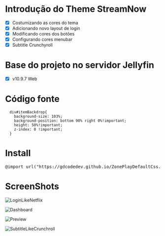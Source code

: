 # Introdução do Theme StreamNow
- [x] Costumizando as cores do tema
- [x] Adicionando novo layout de login
- [x] Modificando cores dos botões
- [x] Configurando cores menubar
- [x] Subtitle Crunchyroll

# Base do projeto no servidor Jellyfin

- [x] v10.9.7 Web

# Código fonte 
```
  div#itemBackdrop{
    background-size: 103%;
    background-position: bottom 90% right 0%!important;
    height: 50%!important;
    z-index: 0 !important;
  }
```
# Install


<div class="highlight highlight-source-css"><pre><span class="pl-k">@import</span> <span class="pl-en">url</span>(<span class="pl-s">"https://gdcodedev.github.io/ZonePlayDefaultCss.io/default_style.css"</span>);</pre></div>

# ScreenShots

![LoginLikeNetflix](https://github.com/gdcodedev/ZonePlayDefaultCss.io/assets/65917790/fd97ab05-d2e0-49d9-bf09-6a82dcfea9de)


![Dashboard](https://github.com/gdcodedev/ZonePlayDefaultCss.io/assets/65917790/5f2a7123-45e9-4c68-88c7-69b297d09b81)

![Preview](https://github.com/gdcodedev/ZonePlayDefaultCss.io/assets/65917790/c51a63c9-7940-49c5-a853-ec3e41e783a7)

![SubtitleLikeCrunchroll](https://github.com/gdcodedev/ZonePlayDefaultCss.io/assets/65917790/64aae300-cffa-45b1-9b77-27a488cd6ef7)




